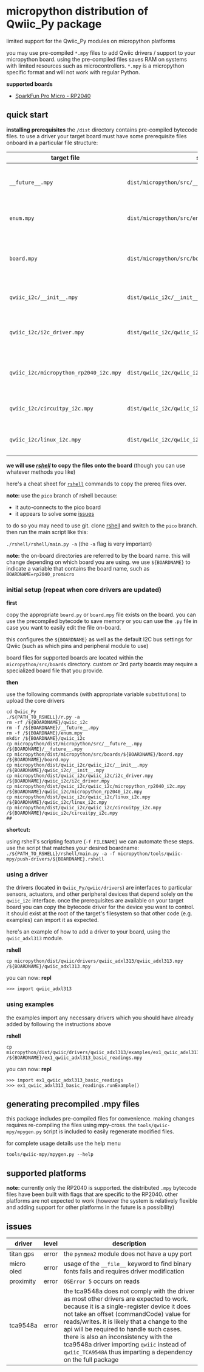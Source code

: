 # micropython distribution of Qwiic_Py package
limited support for the Qwiic_Py modules on micropython platforms

you may use pre-compiled ```*.mpy``` files to add Qwiic drivers / support to your micropython board. using the pre-compiled files saves RAM on systems with limited resources such as microcontrollers. ```*.mpy``` is a micropython specific format and will not work with regular Python.

**supported boards**
* [SparkFun Pro Micro - RP2040](https://www.sparkfun.com/products/17717)

## quick start

**installing prerequisites**
the ```/dist``` directory contains pre-compiled bytecode files. to use a driver your target board must have some prerequisite files onboard in a particular file structure:

target file | source | purpose
-----------|--------|--------
```__future__.mpy``` | ```dist/micropython/src/__future__.mpy``` | provides limited ```__future__``` module functionality
```enum.mpy``` | ```dist/micropython/src/enum.mpy``` | provides limited ```enum``` module functionality
```board.mpy``` | ```dist/micropython/src/boards/${BOARDNAME}/board.mpy``` | provides board pin definitions of the Qwiic connector + i2c port
```qwiic_i2c/__init__.mpy``` | ```dist/qwiic_i2c/__init__.mpy``` | module definition for ```import qwiic_i2c```
```qwiic_i2c/i2c_driver.mpy``` | ```dist/qwiic_i2c/qwiic_i2c/i2c_driver.mpy``` | defines an interface which driver modules utilize
```qwiic_i2c/micropython_rp2040_i2c.mpy``` | ```dist/qwiic_i2c/qwiic_i2c/micropython_rp2040_i2c.mpy``` | this is the i2c driver that actually applies to the RP2040
```qwiic_i2c/circuitpy_i2c.mpy``` | ```dist/qwiic_i2c/qwiic_i2c/circuitpy_i2c.mpy``` | needed b/c it is imported by ```__init__.mpy```
```qwiic_i2c/linux_i2c.mpy``` | ```dist/qwiic_i2c/qwiic_i2c/linux_i2c.mpy``` | needed b/c it is imported by ```__init__.mpy```

**we will use *[rshell](https://github.com/dhylands/rshell)* to copy the files onto the board** (though you can use whatever methods you like)

here's a cheat sheet for [```rshell```](https://github.com/dhylands/rshell) commands to copy the prereq files over.

**note:** use the ```pico``` branch of rshell because:
* it auto-connects to the pico board
* it appears to solve some [issues](https://github.com/dhylands/rshell/issues/144)

to do so you may need to use git. clone [rshell](https://github.com/dhylands/rshell) and switch to the ```pico``` branch. then run the main script like this:

```./rshell/rshell/main.py -a```
(the ```-a``` flag is very important)

**note:** the on-board directories are referred to by the board name. this will change depending on which board you are using. we use ```${BOARDNAME}``` to indicate a variable that contains the board name, such as ```BOARDNAME=rp2040_promicro```

### initial setup (repeat when core drivers are updated)

**first**

copy the appropriate ```board.py``` or ```board.mpy``` file exists on the board. you can use the precompiled bytecode to save memory or you can use the ```.py``` file in case you want to easily edit the file on-board.

this configures the ```${BOARDNAME}``` as well as the default I2C bus settings for Qwiic (such as which pins and peripheral module to use)

board files for supported boards are located within the ```micropython/src/boards``` directory. custom or 3rd party boards may require a specialized board file that you provide.

**then**

use the following commands (with appropriate variable substitutions) to upload the core drivers

```
cd Qwiic_Py
./${PATH_TO_RSHELL}/r.py -a
rm -rf /${BOARDNAME}/qwiic_i2c
rm -f /${BOARDNAME}/__future__.mpy
rm -f /${BOARDNAME}/enum.mpy
mkdir /${BOARDNAME}/qwiic_i2c
cp micropython/dist/micropython/src/__future__.mpy /${BOARDNAME}/__future__.mpy
cp micropython/dist/micropython/src/boards/${BOARDNAME}/board.mpy /${BOARDNAME}/board.mpy
cp micropython/dist/qwiic_i2c/qwiic_i2c/__init__.mpy /${BOARDNAME}/qwiic_i2c/__init__.mpy
cp micropython/dist/qwiic_i2c/qwiic_i2c/i2c_driver.mpy /${BOARDNAME}/qwiic_i2c/i2c_driver.mpy
cp micropython/dist/qwiic_i2c/qwiic_i2c/micropython_rp2040_i2c.mpy /${BOARDNAME}/qwiic_i2c/micropython_rp2040_i2c.mpy
cp micropython/dist/qwiic_i2c/qwiic_i2c/linux_i2c.mpy /${BOARDNAME}/qwiic_i2c/linux_i2c.mpy
cp micropython/dist/qwiic_i2c/qwiic_i2c/circuitpy_i2c.mpy /${BOARDNAME}/qwiic_i2c/circuitpy_i2c.mpy
## 
```

**shortcut:** 

using rshell's scripting feature (```-f FILENAME```) we can automate these steps. use the script that matches your desired boardname:
```./${PATH_TO_RSHELL}/rshell/main.py -a -f micropython/tools/qwiic-mpy/push-drivers/${BOARDNAME}.rshell```

### using a driver

the drivers (located in ```Qwiic_Py/qwiic/drivers```) are interfaces to particular sensors, actuators, and other peripheral devices that depend solely on the ```qwiic_i2c``` interface. once the prerequisites are available on your target board you can copy the bytecode driver for the device you want to control. it should exist at the root of the target's filesystem so that other code (e.g. examples) can import it as expected. 

here's an example of how to add a driver to your board, using the ```qwiic_adxl313``` module.

**rshell**
```
cp micropython/dist/qwiic/drivers/qwiic_adxl313/qwiic_adxl313.mpy /${BOARDNAME}/qwiic_adxl313.mpy
```

you can now:
**repl**
```
>>> import qwiic_adxl313
```

### using examples

the examples import any necessary drivers which you should have already added by following the instructions above

**rshell**
```
cp micropython/dist/qwiic/drivers/qwiic_adxl313/examples/ex1_qwiic_adxl313_basic_readings.mpy /${BOARDNAME}/ex1_qwiic_adxl313_basic_readings.mpy
```

you can now:
**repl**
```
>>> import ex1_qwiic_adxl313_basic_readings
>>> ex1_qwiic_adxl313_basic_readings.runExample()
```

## generating precompiled .mpy files

this package includes pre-compiled files for convenience. making changes requires re-compiling the files using mpy-cross. the ```tools/qwiic-mpy/mpygen.py``` script is included to easily regenerate modified files.

for complete usage details use the help menu

```tools/qwiic-mpy/mpygen.py --help```

## supported platforms
**note:** currently only the RP2040 is supported. the distributed ```.mpy``` bytecode files have been built with flags that are specific to the RP2040. other platforms are not expected to work
(however the system is relatively flexible and adding support for other platforms in the future is a possibility)

## issues

driver | level | description
-------|-------|------------
titan gps | error | the ```pynmea2``` module does not have a upy port
micro oled | error | usage of the ```__file__``` keyword to find binary fonts fails and requires driver modification
proximity | error | ```OSError 5``` occurs on reads
tca9548a | error | the tca9548a does not comply with the driver as most other drivers are expected to work. because it is a single-register device it does not take an offset (commandCode) value for reads/writes. it is likely that a change to the api will be required to handle such cases. there is also an inconsistency with the tca9548a driver importing ```qwiic``` instead of ```qwiic_TCA9548A``` thus imparting a dependency on the full package

